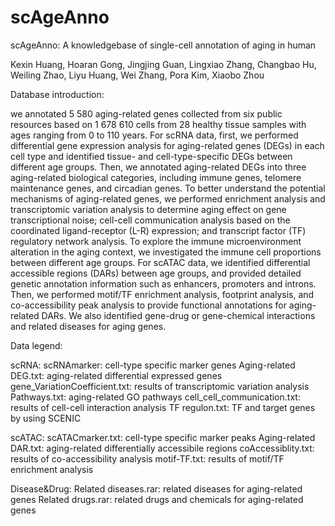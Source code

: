# scAgeAnno
scAgeAnno: A knowledgebase of single-cell annotation of aging in human

Kexin Huang, Hoaran Gong, Jingjing Guan, Lingxiao Zhang, Changbao Hu, Weiling Zhao, Liyu Huang, Wei Zhang, Pora Kim, Xiaobo Zhou


Database introduction:

we annotated 5 580 aging-related genes collected from six public resources based on 1 678 610 cells from 28 healthy tissue samples with ages ranging from 0 to 110 years.
For scRNA data, first, we performed differential gene expression analysis for aging-related genes (DEGs) in each cell type and identified tissue- and cell-type-specific DEGs between different age groups. 
Then, we annotated aging-related DEGs into three aging-related biological categories, including immune genes, telomere maintenance genes, and circadian genes. 
To better understand the potential mechanisms of aging-related genes, we performed enrichment analysis and transcriptomic variation analysis to determine aging effect on gene transcriptional noise; 
cell-cell communication analysis based on the coordinated ligand-receptor (L-R) expression; and transcript factor (TF) regulatory network analysis. 
To explore the immune microenvironment alteration in the aging context, we investigated the immune cell proportions between different age groups. 
For scATAC data, we identified differential accessible regions (DARs) between age groups, and provided detailed genetic annotation information such as enhancers, promoters and introns. 
Then, we performed motif/TF enrichment analysis, footprint analysis, and co-accessibility peak analysis to provide functional annotations for aging-related DARs. 
We also identified gene-drug or gene-chemical interactions and related diseases for aging genes. 



Data legend:

scRNA:
scRNAmarker: cell-type specific marker genes
Aging-related DEG.txt: aging-related differential expressed genes 
gene_VariationCoefficient.txt: results of transcriptomic variation analysis
Pathways.txt: aging-related GO pathways
cell_cell_communication.txt: results of cell-cell interaction analysis
TF regulon.txt: TF and target genes by using SCENIC

scATAC:
scATACmarker.txt: cell-type specific marker peaks
Aging-related DAR.txt: aging-related differentially accessibile regions
coAccessiblity.txt: results of co-accessibility analysis
motif-TF.txt: results of motif/TF enrichment analysis

Disease&Drug:
Related diseases.rar: related diseases for aging-related genes
Related drugs.rar: related drugs and chemicals for aging-related genes




